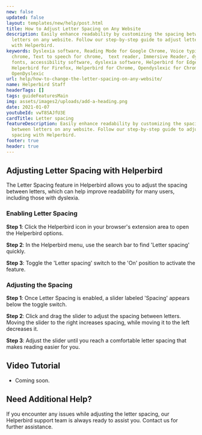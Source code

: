 ```yaml
---
new: false
updated: false
layout: templates/new/help/post.html
title: How to Adjust Letter Spacing on Any Website
description: Easily enhance readability by customizing the spacing between
  letters on any website. Follow our step-by-step guide to adjust letter spacing
  with Helperbird.
keywords: Dyslexia software, Reading Mode for Google Chrome, Voice typing for
  chrome, Text to speech for chrome,  text reader, Immersive Reader, dyslexia
  fonts, accessibility software, dyslexia software, Helperbird for Edge,
  Helperbird for Firefox, Helperbird for Chrome, Opendyslexic for Chrome,
  OpenDyslexic
url: help/how-to-change-the-letter-spacing-on-any-website/
name: Helperbird Staff
headerTags: []
tags: guideFeaturesMain
img: assets/images2/uploads/add-a-heading.png
date: 2021-01-07
youtubeId: vwT8SAJfU3E
cardTitle: Letter spacing
featureDescription: Easily enhance readability by customizing the spacing
  between letters on any website. Follow our step-by-step guide to adjust letter
  spacing with Helperbird.
footer: true
header: true
---
```



## Adjusting Letter Spacing with Helperbird

The Letter Spacing feature in Helperbird allows you to adjust the spacing between letters, which can help improve readability for many users, including those with dyslexia.

### Enabling Letter Spacing

**Step 1**: Click the Helperbird icon in your browser's extension area to open the Helperbird options.

**Step 2**: In the Helperbird menu, use the search bar to find 'Letter spacing' quickly.

**Step 3**: Toggle the 'Letter spacing' switch to the 'On' position to activate the feature.

### Adjusting the Spacing

**Step 1**: Once Letter Spacing is enabled, a slider labeled 'Spacing' appears below the toggle switch.

**Step 2**: Click and drag the slider to adjust the spacing between letters. Moving the slider to the right increases spacing, while moving it to the left decreases it.

**Step 3**: Adjust the slider until you reach a comfortable letter spacing that makes reading easier for you.


## Video Tutorial

- Coming soon.

## Need Additional Help?

If you encounter any issues while adjusting the letter spacing, our Helperbird support team is always ready to assist you. Contact us for further assistance.
